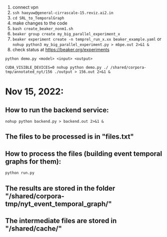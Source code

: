 1. connect vpn
2. `ssh haoyuw@general-cirrascale-15.reviz.ai2.in`
3. `cd SRL_to_TemporalGraph`
4. make changes to the code
5. `bash create_beaker_nonm1.sh`
6. `beaker group create my_big_parallel_experiment_x`
7. `beaker experiment create -n temprel_run_x.xx beaker_example.yaml` or `nohup python3 my_big_parallel_experiment.py > mbpe.out 2>&1 &`
8. check status at https://beaker.org/experiments

`python demo.py <model> <input> <output>`

`CUDA_VISIBLE_DEVICES=0 nohup python demo.py ./ /shared/corpora-tmp/annotated_nyt/156 ./output > 156.out 2>&1 &`


# Nov 15, 2022:
## How to run the backend service:
`nohup python backend.py > backend.out 2>&1 &`

## The files to be processed is in "files.txt"

## How to process the files (building event temporal graphs for them):
`python run.py`

## The results are stored in the folder "/shared/corpora-tmp/nyt_event_temporal_graph/"

## The intermediate files are stored in "/shared/cache/"